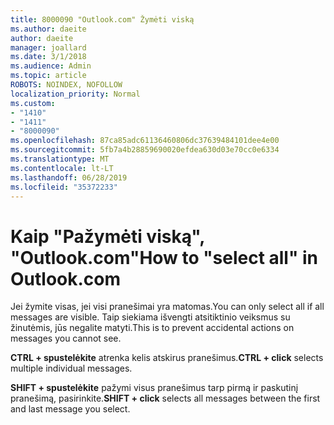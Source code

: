 ```yaml
---
title: 8000090 "Outlook.com" Žymėti viską
ms.author: daeite
author: daeite
manager: joallard
ms.date: 3/1/2018
ms.audience: Admin
ms.topic: article
ROBOTS: NOINDEX, NOFOLLOW
localization_priority: Normal
ms.custom:
- "1410"
- "1411"
- "8000090"
ms.openlocfilehash: 87ca85adc61136460806dc37639484101dee4e00
ms.sourcegitcommit: 5fb7a4b28859690020efdea630d03e70cc0e6334
ms.translationtype: MT
ms.contentlocale: lt-LT
ms.lasthandoff: 06/28/2019
ms.locfileid: "35372233"
---
```

# <a name="how-to-select-all-in-outlookcom"></a><span data-ttu-id="6032b-102">Kaip "Pažymėti viską", "Outlook.com"</span><span class="sxs-lookup"><span data-stu-id="6032b-102">How to "select all" in Outlook.com</span></span>

<span data-ttu-id="6032b-103">Jei žymite visas, jei visi pranešimai yra matomas.</span><span class="sxs-lookup"><span data-stu-id="6032b-103">You can only select all if all messages are visible.</span></span> <span data-ttu-id="6032b-104">Taip siekiama išvengti atsitiktinio veiksmus su žinutėmis, jūs negalite matyti.</span><span class="sxs-lookup"><span data-stu-id="6032b-104">This is to prevent accidental actions on messages you cannot see.</span></span>

<span data-ttu-id="6032b-105">**CTRL + spustelėkite** atrenka kelis atskirus pranešimus.</span><span class="sxs-lookup"><span data-stu-id="6032b-105">**CTRL + click** selects multiple individual messages.</span></span>

<span data-ttu-id="6032b-106">**SHIFT + spustelėkite** pažymi visus pranešimus tarp pirmą ir paskutinį pranešimą, pasirinkite.</span><span class="sxs-lookup"><span data-stu-id="6032b-106">**SHIFT + click** selects all messages between the first and last message you select.</span></span>